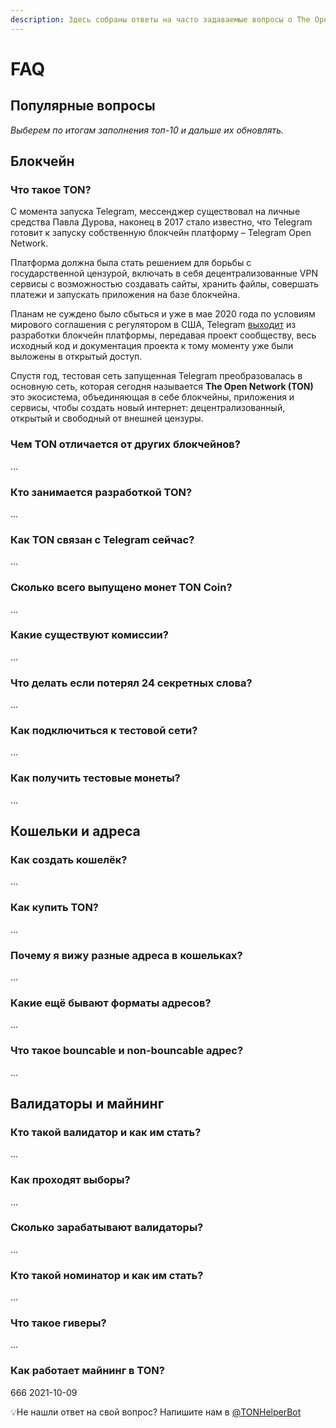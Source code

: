 ```yaml
---
description: Здесь собраны ответы на часто задаваемые вопросы о The Open Network.
---
```


# FAQ

## Популярные вопросы

_Выберем по итогам заполнения топ-10 и дальше их обновлять._

## Блокчейн

### Что такое TON?

С момента запуска Telegram, мессенджер существовал на личные средства Павла Дурова, наконец в 2017 стало известно, что Telegram готовит к запуску собственную блокчейн платформу – Telegram Open Network. 

Платформа должна была стать решением для борьбы с государственной цензурой, включать в себя децентрализованные VPN сервисы с возможностью создавать сайты, хранить файлы, совершать платежи и запускать приложения на базе блокчейна. 

Планам не суждено было сбыться и уже в мае 2020 года по условиям мирового соглашения с регулятором в США, Telegram [выходит](https://t.me/durov/116) из разработки блокчейн платформы, передавая проект сообществу, весь исходный код и документация проекта к тому моменту уже были выложены в открытый доступ.

Спустя год, тестовая сеть запущенная Telegram преобразовалась в основную сеть, которая сегодня называется **The Open Network \(TON\)** это экосистема, объединяющая в себе блокчейны, приложения и сервисы, чтобы создать новый интернет: децентрализованный, открытый и свободный от внешней цензуры.

### Чем TON отличается от других блокчейнов?

...

### Кто занимается разработкой TON?

...

### Как TON связан с Telegram сейчас?

...

### Сколько всего выпущено монет TON Coin?

...

### Какие существуют комиссии?

...

### Что делать если потерял 24 секретных слова?

...

### Как подключиться к тестовой сети?

...

### Как получить тестовые монеты?

...



## Кошельки и адреса

### Как создать кошелёк?

...

### Как купить TON?

...

### Почему я вижу разные адреса в кошельках?

...

### Какие ещё бывают форматы адресов?

...

### Что такое bouncable и non-bouncable адрес?

... 

## Валидаторы и майнинг

### Кто такой валидатор и как им стать?

...

### Как проходят выборы?

...

### Сколько зарабатывают валидаторы?

...

### Кто такой номинатор и как им стать?

...

### Что такое гиверы?

...

### Как работает майнинг в TON?

666 2021-10-09





💡Не нашли ответ на свой вопрос? Напишите нам в [@TONHelperBot](https://t.me/TONHelperBot)


